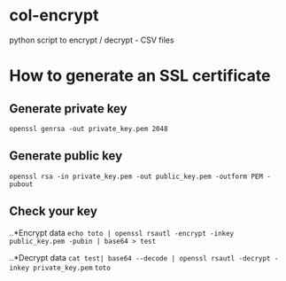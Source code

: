 # col-encrypt
python script to encrypt / decrypt - CSV files

# How to generate an SSL certificate
## Generate private key
`openssl genrsa -out private_key.pem 2048`

## Generate public key
`openssl rsa -in private_key.pem -out public_key.pem -outform PEM -pubout`

## Check your key 
..*Encrypt data
`echo toto | openssl rsautl -encrypt -inkey public_key.pem -pubin | base64 > test`

..*Decrypt data
`cat test| base64 --decode | openssl rsautl -decrypt -inkey private_key.pem`
`toto`

